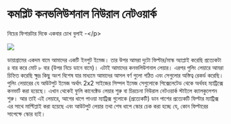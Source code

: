 # কমপ্লিট কনভলিউশনাল নিউরাল নেটওয়ার্ক

নিচের ফিগারটার দিকে একবার চোখ বুলাই -&lt;/p&gt;

![](https://nuhil.files.wordpress.com/2017/05/screen-shot-2017-05-20-at-9-14-45-pm.png?w=687)

ডায়াগ্রামের একদম বামে আমাদের একটি ইনপুট ইমেজ। তার উপর আমরা দুটো ফিল্টার/মাস্ক অ্যাপ্লাই করেছি প্রত্যেকটা ৪ বার করে মোট ৮ বার \(উপর নিচে ডানে বামে\)। এটাই আমাদের কনভলিউশনাল লেয়ার। এরপর পুলিং লেয়ারে আমরা চিহ্নিত করেছি ক্ষুদ্র কিছু অংশ বিশেষ যার মাধ্যমে আমাদের আসল বর্ণ গুলো গঠিত এবং সেগুলোর অস্তিত্ব রেকর্ড করেছি। পুলিং লেয়ারের যে আউটপুট ইমেজ অর্থাৎ 2x2 সাইজের সিম্পল ইমেজ সেগুলোকে পিক্সেলেটেড থেকে অর্থবহ ম্যাট্রিক্সে কনভার্ট করা হয়েছে। এখান থেকেই ফুলি কানেক্টেড লেয়ার শুরু বা চিরচেনা নিউরাল নেটওয়ার্ক স্টাইলে ক্যালকুলেশন শুরু। আর তাই এই লেয়ারে, আগের ধাপে পাওয়া ম্যাট্রিক্স গুলোকে \(প্রত্যেকটি\) ডান পাশের প্রত্যেকটি ফিল্টার ম্যাট্রিক্স এর সাথে মাল্টিপ্লাই করা হয়েছে এবং আউটপুট লেয়ার তথা শেষ ধাপে স্কোর চেক করা হচ্ছে যে, কোন ফিল্টারের সাপেক্ষে স্কোর হাই।

